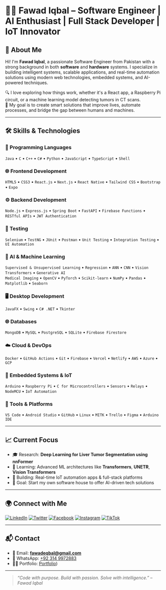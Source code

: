 # 👨‍💻 Fawad Iqbal – Software Engineer | AI Enthusiast | Full Stack Developer | IoT Innovator

## 🚀 About Me

Hi! I'm **Fawad Iqbal**, a passionate Software Engineer from Pakistan with a strong background in both **software** and **hardware** systems. I specialize in building intelligent systems, scalable applications, and real-time automation solutions using modern web technologies, embedded systems, and AI-powered techniques.

🔍 I love exploring how things work, whether it's a React app, a Raspberry Pi circuit, or a machine learning model detecting tumors in CT scans.  
🎯 My goal is to create smart solutions that improve lives, automate processes, and bridge the gap between humans and machines.

---

## 🛠️ Skills & Technologies

### 🧠 Programming Languages  
`Java` • `C` • `C++` • `C#` • `Python` • `JavaScript` • `TypeScript` • `Shell`

### 🌐 Frontend Development  
`HTML5` • `CSS3` • `React.js` • `Next.js` • `React Native` • `Tailwind CSS` • `Bootstrap` • `Expo`

### ⚙️ Backend Development  
`Node.js` • `Express.js` • `Spring Boot` • `FastAPI` • `Firebase Functions` • `RESTful APIs` • `JWT Authentication`

### 🧪 Testing  
`Selenium` • `TestNG` • `JUnit` • `Postman` • `Unit Testing` • `Integration Testing` • `UI Automation`

### 🧠 AI & Machine Learning  
`Supervised & Unsupervised Learning` • `Regression` • `ANN` • `CNN` • `Vision Transformers` • `Generative AI`  
`Medical Imaging` • `OpenCV` • `PyTorch` • `Scikit-learn` • `NumPy` • `Pandas` • `Matplotlib` • `Seaborn`

### 🖥️ Desktop Development  
`JavaFX` • `Swing` • `C# .NET` • `Tkinter`

### 🌐 Databases  
`MongoDB` • `MySQL` • `PostgreSQL` • `SQLite` • `Firebase Firestore`

### ☁️ Cloud & DevOps  
`Docker` • `GitHub Actions` • `Git` • `Firebase` • `Vercel` • `Netlify` • `AWS` • `Azure` • `GCP`

### 🔌 Embedded Systems & IoT  
`Arduino` • `Raspberry Pi` • `C for Microcontrollers` • `Sensors` • `Relays` • `NodeMCU` • `IoT Automation`

### 🧰 Tools & Platforms  
`VS Code` • `Android Studio` • `GitHub` • `Linux` • `MITK` • `Trello` • `Figma` • `Arduino IDE`

---

## 📈 Current Focus

- 🎓 Research: **Deep Learning for Liver Tumor Segmentation using nnFormer**  
- 🧠 Learning: Advanced ML architectures like **Transformers**, **UNETR**, **Vision Transformers**  
- 🔧 Building: Real-time IoT automation apps & full-stack platforms  
- 🎯 Goal: Start my own software house to offer AI-driven tech solutions

---

## 🌍 Connect with Me

[![LinkedIn](https://img.shields.io/badge/LinkedIn-%230077B5.svg?logo=linkedin&logoColor=white)](https://linkedin.com/in/fawadeqbal)
[![Twitter](https://img.shields.io/badge/Twitter-%231DA1F2.svg?logo=Twitter&logoColor=white)](https://twitter.com/fawadeqbal)
[![Facebook](https://img.shields.io/badge/Facebook-%231877F2.svg?logo=Facebook&logoColor=white)](https://facebook.com/fawadeqbal)
[![Instagram](https://img.shields.io/badge/Instagram-%23E4405F.svg?logo=Instagram&logoColor=white)](https://instagram.com/fawadeqbal)
[![TikTok](https://img.shields.io/badge/TikTok-%23000000.svg?logo=TikTok&logoColor=white)](https://tiktok.com/@fawadeqbal)

---

## 📬 Contact

- 📧 Email: **fawadeqbal@gmail.com**  
- 💬 WhatsApp: [+92 314 9972883](https://wa.me/923149972883)  
- 🧑‍💻 Portfolio: [Portfolio](https://linktr.ee/fawadiqbal))

---

> *“Code with purpose. Build with passion. Solve with intelligence.” – Fawad Iqbal*
